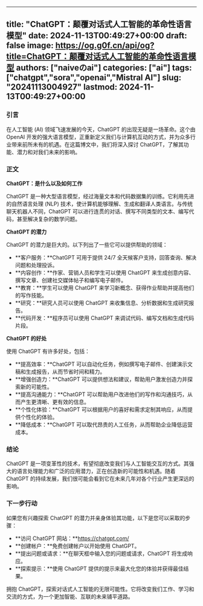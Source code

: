 
---
title: "ChatGPT：颠覆对话式人工智能的革命性语言模型"
date: 2024-11-13T00:49:27+00:00
draft: false
image: https://og.g0f.cn/api/og?title=ChatGPT：颠覆对话式人工智能的革命性语言模型
authors: ["naiveのai"]
categories: ["ai"]
tags: ["chatgpt","sora","openai","Mistral AI"]
slug: "20241113004927"
lastmod: 2024-11-13T00:49:27+00:00
---
### 引言

在人工智能 (AI) 领域飞速发展的今天，ChatGPT 的出现无疑是一场革命。这个由 OpenAI 开发的强大语言模型，正重新定义我们与计算机互动的方式，并为众多行业带来前所未有的机遇。在这篇博文中，我们将深入探讨 ChatGPT，了解其功能、潜力和对我们未来的影响。

### 正文

**ChatGPT：是什么以及如何工作**

ChatGPT 是一种大型语言模型，经过海量文本和代码数据集的训练。它利用先进的自然语言处理 (NLP) 技术，使计算机能够理解、生成和翻译人类语言。与传统聊天机器人不同，ChatGPT 可以进行连贯的对话、撰写不同类型的文本、编写代码，甚至解决复杂的数学问题。

**ChatGPT 的潜力**

ChatGPT 的潜力是巨大的。以下列出了一些它可以提供帮助的领域：

* **客户服务：**ChatGPT 可用于提供 24/7 全天候客户支持，回答查询、解决问题和处理投诉。
* **内容创作：**作家、营销人员和学生可以使用 ChatGPT 来生成创意内容、撰写文章、创建社交媒体帖子和编写电子邮件。
* **教育：**学生可以使用 ChatGPT 来学习新概念、获得作业帮助并提高他们的写作技能。
* **研究：**研究人员可以使用 ChatGPT 来收集信息、分析数据和生成研究报告。
* **代码开发：**程序员可以使用 ChatGPT 来调试代码、编写文档和生成代码片段。

**ChatGPT 的好处**

使用 ChatGPT 有许多好处，包括：

* **提高效率：**ChatGPT 可以自动化任务，例如撰写电子邮件、创建演示文稿和生成报告，从而节省时间和精力。
* **增强创造力：**ChatGPT 可以提供想法和建议，帮助用户激发创造力并探索新的可能性。
* **提高沟通能力：**ChatGPT 可以帮助用户改进他们的写作和沟通技巧，从而产生更清晰、更有效的信息。
* **个性化体验：**ChatGPT 可以根据用户的喜好和需求定制其响应，从而提供个性化的体验。
* **降低成本：**ChatGPT 可以取代昂贵的人工任务，从而帮助企业降低运营成本。

### 结论

ChatGPT 是一项变革性的技术，有望彻底改变我们与人工智能交互的方式。其强大的语言处理能力和广泛的应用潜力，正在创造新的可能性和机遇。随着 ChatGPT 的持续发展，我们很可能会看到它在未来几年对各个行业产生更深远的影响。

### 下一步行动

如果您有兴趣探索 ChatGPT 的潜力并亲身体验其功能，以下是您可以采取的步骤：

* **访问 ChatGPT 网站：**https://chatgpt.com/
* **创建帐户：**免费创建帐户以开始使用 ChatGPT。
* **提出问题或请求：**在聊天框中输入您的问题或请求，ChatGPT 将生成响应。
* **探索提示：**使用 ChatGPT 提供的提示来最大化您的体验并获得最佳结果。

拥抱 ChatGPT，探索对话式人工智能的无限可能性。它将改变我们工作、学习和交流的方式，为一个更加智能、互联的未来铺平道路。